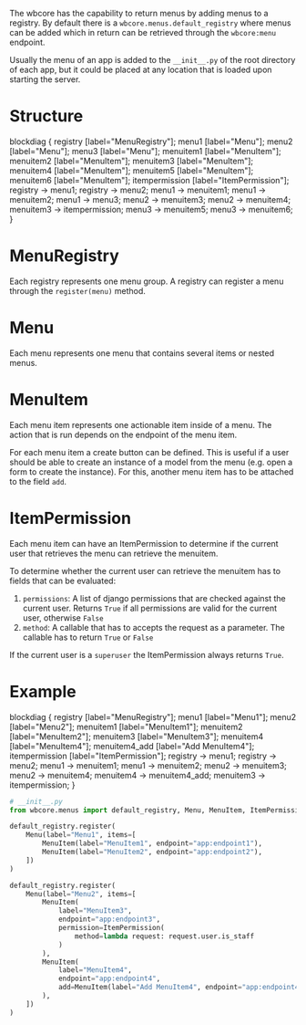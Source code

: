 The wbcore has the capability to return menus by adding menus to a registry. By default there is a `wbcore.menus.default_registry` where menus can be added which in return can be retrieved through the `wbcore:menu` endpoint.

Usually the menu of an app is added to the `__init__.py` of the root directory of each app, but it could be placed at any location that is loaded upon starting the server.

# Structure

blockdiag {
    registry [label="MenuRegistry"];
    menu1 [label="Menu"];
    menu2 [label="Menu"];
    menu3 [label="Menu"];
    menuitem1 [label="MenuItem"];
    menuitem2 [label="MenuItem"];
    menuitem3 [label="MenuItem"];
    menuitem4 [label="MenuItem"];
    menuitem5 [label="MenuItem"];
    menuitem6 [label="MenuItem"];
    itempermission [label="ItemPermission"];
    registry -> menu1;
    registry -> menu2;
                menu1 -> menuitem1;
                menu1 -> menuitem2;
                menu1 -> menu3;
                menu2 -> menuitem3;
                menu2 -> menuitem4;
                         menuitem3 -> itempermission;
                menu3 -> menuitem5;
                menu3 -> menuitem6;
}

# MenuRegistry

Each registry represents one menu group. A registry can register a menu through the `register(menu)` method.

# Menu

Each menu represents one menu that contains several items or nested menus.

# MenuItem

Each menu item represents one actionable item inside of a menu. The action that is run depends on the endpoint of the menu item.

For each menu item a create button can be defined. This is useful if a user should be able to create an instance of a model from the menu (e.g. open a form to create the instance). For this, another menu item has to be attached to the field `add`.

# ItemPermission

Each menu item can have an ItemPermission to determine if the current user that retrieves the menu can retrieve the menuitem.

To determine whether the current user can retrieve the menuitem has to fields that can be evaluated:

1. `permissions`: A list of django permissions that are checked against the current user. Returns `True` if all permissions are valid for the current user, otherwise `False`
2. `method`: A callable that has to accepts the request as a parameter. The callable has to return `True` or `False`

If the current user is a `superuser` the ItemPermission always returns `True`.

# Example

blockdiag {
    registry [label="MenuRegistry"];
    menu1 [label="Menu1"];
    menu2 [label="Menu2"];
    menuitem1 [label="MenuItem1"];
    menuitem2 [label="MenuItem2"];
    menuitem3 [label="MenuItem3"];
    menuitem4 [label="MenuItem4"];
    menuitem4_add [label="Add MenuItem4"];
    itempermission [label="ItemPermission"];
    registry -> menu1;
    registry -> menu2;
                menu1 -> menuitem1;
                menu1 -> menuitem2;
                menu2 -> menuitem3;
                menu2 -> menuitem4;
                         menuitem4 -> menuitem4_add;
                         menuitem3 -> itempermission;
}

```python
# __init__.py
from wbcore.menus import default_registry, Menu, MenuItem, ItemPermissions

default_registry.register(
    Menu(label="Menu1", items=[
        MenuItem(label="MenuItem1", endpoint="app:endpoint1"),
        MenuItem(label="MenuItem2", endpoint="app:endpoint2"),
    ])
)

default_registry.register(
    Menu(label="Menu2", items=[
        MenuItem(
            label="MenuItem3",
            endpoint="app:endpoint3",
            permission=ItemPermission(
                method=lambda request: request.user.is_staff
            )
        ),
        MenuItem(
            label="MenuItem4",
            endpoint="app:endpoint4",
            add=MenuItem(label="Add MenuItem4", endpoint="app:endpoint4")
        ),
    ])
)
```
